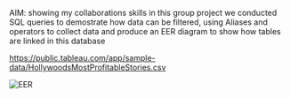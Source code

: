 AIM: showing my collaborations skills in this group project we conducted SQL queries to demostrate how data can be filtered, using Aliases and operators to collect data and produce an EER diagram to show how tables are linked in this database

https://public.tableau.com/app/sample-data/HollywoodsMostProfitableStories.csv


![EER](https://github.com/Mer6028/MySQL/assets/136696651/fed03f9f-a482-4850-ba4a-9fb8d6c9c9df)
